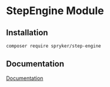 # StepEngine Module

## Installation

```
composer require spryker/step-engine
```

## Documentation

[Documentation](https://spryker.github.io)
